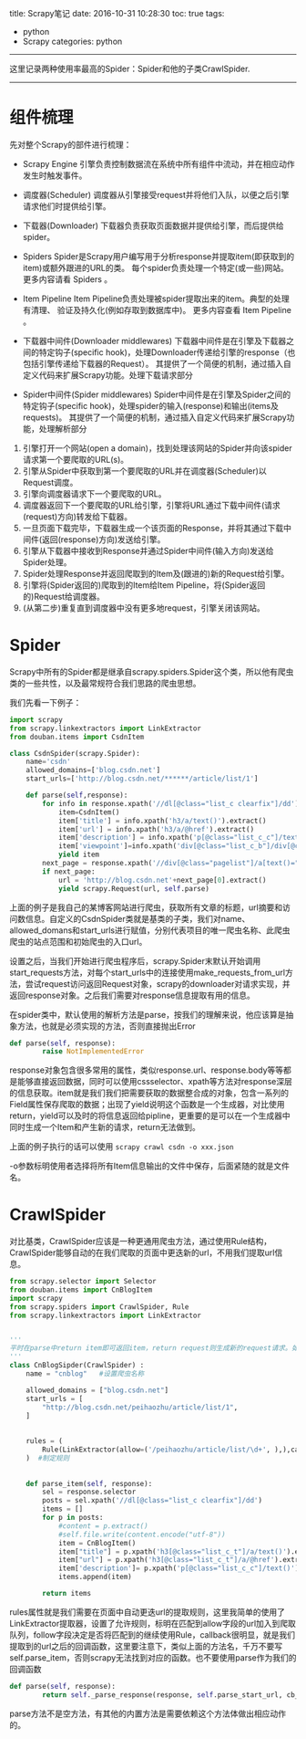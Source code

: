 title: Scrapy笔记
date: 2016-10-31 10:28:30
toc: true
tags:
- python
- Scrapy
categories: python
---

这里记录两种使用率最高的Spider：Spider和他的子类CrawlSpider.

----------
# 组件梳理 #


先对整个Scrapy的部件进行梳理：

- Scrapy Engine
引擎负责控制数据流在系统中所有组件中流动，并在相应动作发生时触发事件。

- 调度器(Scheduler)
调度器从引擎接受request并将他们入队，以便之后引擎请求他们时提供给引擎。

- 下载器(Downloader)
下载器负责获取页面数据并提供给引擎，而后提供给spider。
<!--more-->
- Spiders
Spider是Scrapy用户编写用于分析response并提取item(即获取到的item)或额外跟进的URL的类。 每个spider负责处理一个特定(或一些)网站。 更多内容请看 Spiders 。

- Item Pipeline
Item Pipeline负责处理被spider提取出来的item。典型的处理有清理、 验证及持久化(例如存取到数据库中)。 更多内容查看 Item Pipeline 。

- 下载器中间件(Downloader middlewares)
下载器中间件是在引擎及下载器之间的特定钩子(specific hook)，处理Downloader传递给引擎的response（也包括引擎传递给下载器的Request）。 其提供了一个简便的机制，通过插入自定义代码来扩展Scrapy功能。处理下载请求部分

- Spider中间件(Spider middlewares)
Spider中间件是在引擎及Spider之间的特定钩子(specific hook)，处理spider的输入(response)和输出(items及requests)。 其提供了一个简便的机制，通过插入自定义代码来扩展Scrapy功能，处理解析部分


1. 引擎打开一个网站(open a domain)，找到处理该网站的Spider并向该spider请求第一个要爬取的URL(s)。
2. 引擎从Spider中获取到第一个要爬取的URL并在调度器(Scheduler)以Request调度。
3. 引擎向调度器请求下一个要爬取的URL。
4. 调度器返回下一个要爬取的URL给引擎，引擎将URL通过下载中间件(请求(request)方向)转发给下载器。
5. 一旦页面下载完毕，下载器生成一个该页面的Response，并将其通过下载中间件(返回(response)方向)发送给引擎。
6. 引擎从下载器中接收到Response并通过Spider中间件(输入方向)发送给Spider处理。
7. Spider处理Response并返回爬取到的Item及(跟进的)新的Request给引擎。
8. 引擎将(Spider返回的)爬取到的Item给Item Pipeline，将(Spider返回的)Request给调度器。
9. (从第二步)重复直到调度器中没有更多地request，引擎关闭该网站。

# Spider #

Scrapy中所有的Spider都是继承自scrapy.spiders.Spider这个类，所以他有爬虫类的一些共性，以及最常规符合我们思路的爬虫思想。

我们先看一下例子：
```python
import scrapy
from scrapy.linkextractors import LinkExtractor
from douban.items import CsdnItem

class CsdnSpider(scrapy.Spider):
	name='csdn'
	allowed_domains=['blog.csdn.net']
	start_urls=['http://blog.csdn.net/******/article/list/1']

	def parse(self,response):
		for info in response.xpath('//dl[@class="list_c clearfix"]/dd'):
			item=CsdnItem()
			item['title'] = info.xpath('h3/a/text()').extract()
			item['url'] = info.xpath('h3/a/@href').extract()
			item['description'] = info.xpath('p[@class="list_c_c"]/text()').extract()
			item['viewpoint']=info.xpath('div[@class="list_c_b"]/div[@class="list_c_b_l"]/span[1]/text()').extract()
			yield item
		next_page = response.xpath('//div[@class="pagelist"]/a[text()="下一页"]/@href')
		if next_page:
			url = 'http://blog.csdn.net'+next_page[0].extract()
			yield scrapy.Request(url, self.parse)
```

上面的例子是我自己的某博客网站进行爬虫，获取所有文章的标题，url摘要和访问数信息。自定义的CsdnSpider类就是基类的子类，我们对name、allowed_domans和start_urls进行赋值，分别代表项目的唯一爬虫名称、此爬虫爬虫的站点范围和初始爬虫的入口url。

设置之后，当我们开始进行爬虫程序后，scrapy.Spider末默认开始调用start_requests方法，对每个start_urls中的连接使用make_requests_from_url方法，尝试request访问返回Request对象，scrapy的downloader对请求实现，并返回response对象。之后我们需要对response信息提取有用的信息。


在spider类中，默认使用的解析方法是parse，按我们的理解来说，他应该算是抽象方法，也就是必须实现的方法，否则直接抛出Error
```python
def parse(self, response):
        raise NotImplementedError
```

response对象包含很多常用的属性，类似response.url、response.body等等都是能够直接返回数据，同时可以使用cssselector、xpath等方法对response深层的信息获取。item就是我们我们把需要获取的数据整合成的对象，包含一系列的Field属性保存爬取的数据；出现了yield说明这个函数是一个生成器，对比使用return，yield可以及时的将信息返回给pipline，更重要的是可以在一个生成器中同时生成一个Item和产生新的请求，return无法做到。


上面的例子执行的话可以使用
`scrapy crawl csdn -o xxx.json`

-o参数标明使用者选择将所有Item信息输出的文件中保存，后面紧随的就是文件名。


# CrawlSpider #

对比基类，CrawlSpider应该是一种更通用爬虫方法，通过使用Rule结构，CrawlSpider能够自动的在我们爬取的页面中更迭新的url，不用我们提取url信息。

```python
from scrapy.selector import Selector
from douban.items import CnBlogItem
import scrapy
from scrapy.spiders import CrawlSpider, Rule
from scrapy.linkextractors import LinkExtractor


'''
平时在parse中return item即可返回item，return request则生成新的request请求。如果我们将return换为yield的话即可既返回item又生成新的request。注意一旦使用了yield，那么parse方法中就不能有return了。
'''
class CnBlogSipder(CrawlSpider) :
	name = "cnblog"   #设置爬虫名称

	allowed_domains = ["blog.csdn.net"] 
	start_urls = [
	    "http://blog.csdn.net/peihaozhu/article/list/1", 
	]
 
 
	rules = (
		Rule(LinkExtractor(allow=('/peihaozhu/article/list/\d+', ),),callback='parse_item',follow=True),
	)  #制定规则
 
 
	def parse_item(self, response):
		sel = response.selector
		posts = sel.xpath('//dl[@class="list_c clearfix"]/dd')
		items = []
		for p in posts:
			#content = p.extract()
			#self.file.write(content.encode("utf-8"))
			item = CnBlogItem()
			item["title"] = p.xpath('h3[@class="list_c_t"]/a/text()').extract()
			item["url"] = p.xpath('h3[@class="list_c_t"]/a/@href').extract()
			item['description']= p.xpath('p[@class="list_c_c"]/text()').extract()
			items.append(item)

		return items
```

rules属性就是我们需要在页面中自动更迭url的提取规则，这里我简单的使用了LinkExtractor提取器，设置了允许规则，标明在匹配到allow字段的url加入到爬取队列，follow字段决定是否将匹配到的继续使用Rule，callback很明显，就是我们提取到的url之后的回调函数，这里要注意下，类似上面的方法名，千万不要写self.parse_item，否则scrapy无法找到对应的函数。也不要使用parse作为我们的回调函数
```python
def parse(self, response):
        return self._parse_response(response, self.parse_start_url, cb_kwargs={}, follow=True)
```

parse方法不是空方法，有其他的内置方法是需要依赖这个方法体做出相应动作的。